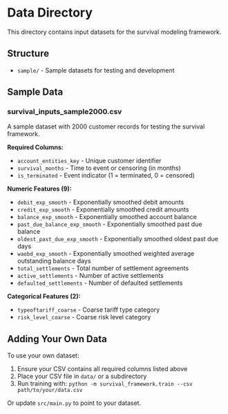 # Data Directory

This directory contains input datasets for the survival modeling framework.

## Structure

- `sample/` - Sample datasets for testing and development

## Sample Data

### survival_inputs_sample2000.csv

A sample dataset with 2000 customer records for testing the survival framework.

**Required Columns:**
- `account_entities_key` - Unique customer identifier
- `survival_months` - Time to event or censoring (in months)
- `is_terminated` - Event indicator (1 = terminated, 0 = censored)

**Numeric Features (9):**
- `debit_exp_smooth` - Exponentially smoothed debit amounts
- `credit_exp_smooth` - Exponentially smoothed credit amounts
- `balance_exp_smooth` - Exponentially smoothed account balance
- `past_due_balance_exp_smooth` - Exponentially smoothed past due balance
- `oldest_past_due_exp_smooth` - Exponentially smoothed oldest past due days
- `waobd_exp_smooth` - Exponentially smoothed weighted average outstanding balance days
- `total_settlements` - Total number of settlement agreements
- `active_settlements` - Number of active settlements
- `defaulted_settlements` - Number of defaulted settlements

**Categorical Features (2):**
- `typeoftariff_coarse` - Coarse tariff type category
- `risk_level_coarse` - Coarse risk level category

## Adding Your Own Data

To use your own dataset:

1. Ensure your CSV contains all required columns listed above
2. Place your CSV file in `data/` or a subdirectory
3. Run training with: `python -m survival_framework.train --csv path/to/your/data.csv`

Or update `src/main.py` to point to your dataset.
